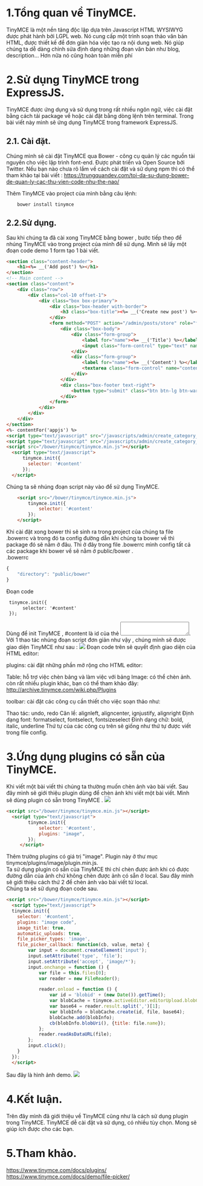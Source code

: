 # 1.Tổng quan về TinyMCE.
TinyMCE là một nền tảng độc lập dựa trên Javascript HTML WYSIWYG được phát hành bởi LGPL web. Nó cung cấp một trình soạn thảo văn bản HTML, được thiết kế để đơn giản hóa việc tạo ra nội dung web. Nó giúp chúng ta dễ dàng chỉnh sửa định dạng những đoạn văn bản như blog, description... Hơn nữa nó cũng hoàn toàn miễn phí
# 2.Sử dụng TinyMCE trong ExpressJS.
TinyMCE được ứng dụng và sử dụng trong rất nhiều ngôn ngữ, việc cài đặt bằng cách tải package về hoặc cài đặt bằng dòng lệnh trên terminal.
Trong bài viết này mình sẽ ứng dụng TinyMCE trong framework ExpressJS.
## 2.1. Cài đặt.
Chúng mình sẽ cài đặt TinyMCE qua Bower -  công cụ quản lý các nguồn tài nguyên cho việc lập trình font-end. Được phát triển và Open Source bởi Twitter.
Nếu bạn nào chưa rõ lắm về cách cài đặt và sử dụng npm thì có thể tham khảo tại bài viết :
https://trungquandev.com/toi-da-su-dung-bower-de-quan-ly-cac-thu-vien-code-nhu-the-nao/

Thêm TinyMCE vào project của mình bằng câu lệnh:
```
    bower install tinymce
```
## 2.2.Sử dụng.
Sau khi chúng ta đã cài xong TinyMCE bằng bower , bước tiếp theo để nhúng TinyMCE vào trong project của mình để sử dụng. Mình sẽ lấy một đoạn code demo 1 form tạo 1 bài viết.
```HTML
<section class="content-header">
    <h1><%= __('Add post') %></h1>
</section>
<!-- Main content -->
<section class="content">
    <div class="row">
        <div class="col-10 offset-1">
            <div class="box box-primary">
                <div class="box-header with-border">
                    <h3 class="box-title"><%= __('Create new post') %></h3>
                </div>
                <form method="POST" action="/admin/posts/store" role="form" class="form-element" id="create-post">
                    <div class="box-body">
                        <div class="form-group">
                            <label for="name"><%= __('Title') %></label>
                            <input class="form-control" type="text" name="title" id="title" placeholder="<%= __('Post\'s name...') %>">
                        </div>
                        <div class="form-group">
                            <label for="name"><%= __('Content') %></label>
                            <textarea class="form-control" name="content" id="content" placeholder="<%= __('Content\'s name...') %>"></textarea>
                        </div>
                    </div>
                    <div class="box-footer text-right">
                        <button type="submit" class="btn btn-lg btn-warning"><%= __('Save') %></button>
                    </div>
                </form>
            </div>
        </div>
    </div>
</section>
<%- contentFor('appjs') %>
<script type="text/javascript" src="/javascripts/admin/create_category_validator.js"></script>
<script type="text/javascript" src="/javascripts/admin/create_category_validator.js"></script>
<script src="/bower/tinymce/tinymce.min.js"></script>
  <script type="text/javascript">
      tinymce.init({
        selector: '#content'
      });
  </script>

```
Chúng ta sẽ nhúng đoạn script này vào để sử dụng TinyMCE.
```HTML
    <script src="/bower/tinymce/tinymce.min.js">
        tinymce.init({
            selector: '#content'
        });
    </script>
```
Khi cài đặt xong bower thì sẽ sinh ra trong project của chúng ta file .bowerrc và trong đó ta config đường dẫn khi chúng ta bower về thì package đó sẽ nằm ở đâu. Thì ở đây trong file .bowerrc mình config tất cả các package khi bower về sẽ nằm ở public/bower .<br>
.bowerrc
```Javascript
{
    "directory": "public/bower"
}
```
Đoạn code 
```HTML
 tinymce.init({
      selector: '#content'
 });
```
Dùng để init TinyMCE , #content là id của thẻ <textarea></textarea>.<br>
Với 1 thao tác nhúng đoạn script đơn giản như vậy , chúng mình sẽ được giao diện TinyMCE như sau :
![](https://images.viblo.asia/3be71c0b-f50e-4548-8823-3eb4759cf371.png)
Đoạn code trên sẽ quyết định giao diện của HTML editor:

plugins: cài đặt những phần mở rộng cho HTML editor:

Table: hỗ trợ việc chèn bảng và làm việc với bảng
Image: có thể chèn ảnh.
còn rất nhiều plugin khác, bạn có thể tham khảo đây: http://archive.tinymce.com/wiki.php/Plugins

toolbar: cài đặt các công cụ cần thiết cho việc soạn thảo như:

Thao tác: undo, redo
Căn lề: alignleft, aligncenter, ignjustify, alignright
Định dạng font: formatselect, fontselect, fontsizeselect
Đinh dạng chữ: bold, italic, underline
Thứ tự của các công cụ trên sẽ giống như thứ tự được viết trong file config.
# 3.Ứng dụng plugins có sẵn của TinyMCE.
Khi viết một bài viết thì chúng ta thường muốn chèn ảnh vào bài viết. Sau đây mình sẽ giới thiệu plugin dùng để chèn ảnh khi viết một bài viết. Mình sẽ dùng plugin có sẵn trong TinyMCE .
![](https://images.viblo.asia/241fecf6-d5cd-478e-bb1f-134685e7bf1c.gif)
```HTML
<script src="/bower/tinymce/tinymce.min.js"></script>
  <script type="text/javascript">
        tinymce.init({
            selector: '#content',
            plugins: "image",
        });
     </script>
```
Thêm trường plugins có giá trị "image". Plugin này ở thư mục tinymce/plugins/image/plugin.min.js.<br>
Ta sử dụng plugin có sẵn của TinyMCE thì chỉ chèn được ảnh khi có được đường dẫn của ảnh chứ không chèn được ảnh có sẵn ở local. Sau đây mình sẽ giới thiệu cách thứ 2 để chèn ảnh vào bài viết từ local.<br>
Chúng ta sẽ sử dụng đoạn code sau.<br>
```HTML
<script src="/bower/tinymce/tinymce.min.js"></script>
  <script type="text/javascript">
  tinymce.init({
    selector: '#content',
    plugins: "image code",
    image_title: true,
    automatic_uploads: true,
    file_picker_types: 'image',
    file_picker_callback: function(cb, value, meta) {
        var input = document.createElement('input');
        input.setAttribute('type', 'file');
        input.setAttribute('accept', 'image/*');
        input.onchange = function () {
            var file = this.files[0];
            var reader = new FileReader();

            reader.onload = function () {
                var id = 'blobid' + (new Date()).getTime();
                var blobCache = tinymce.activeEditor.editorUpload.blobCache;
                var base64 = reader.result.split(',')[1];
                var blobInfo = blobCache.create(id, file, base64);
                blobCache.add(blobInfo);
                cb(blobInfo.blobUri(), {title: file.name});
            };
            reader.readAsDataURL(file);
        };
        input.click();
    }
  });
  </script>
```
Sau đây là hình ảnh demo.
![](https://images.viblo.asia/c3cb30df-9dd7-48d5-9a13-79a295f809eb.gif)
<br>
# 4.Kết luận.
Trên đây mình đã giới thiệu về TinyMCE cũng như là cách sử dụng plugin trong TinyMCE. TinyMCE  dễ cài đặt và sử dụng, có nhiều tùy chọn. Mong sẽ giúp ích được cho các bạn.
# 5.Tham khảo.
https://www.tinymce.com/docs/plugins/<br>
https://www.tinymce.com/docs/demo/file-picker/